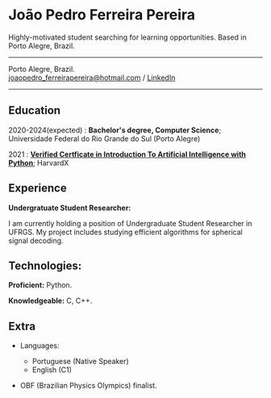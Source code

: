 João Pedro Ferreira Pereira
============
Highly-motivated student searching for learning opportunities. Based in Porto Alegre, Brazil.

-------------------     ----------------------------
Porto Alegre, Brazil.                     
joaopedro_ferreirapereira@hotmail.com / [LinkedIn](https://www.linkedin.com/in/jo%C3%A3o-pedro-ferreira-2661561b8/)
-------------------     ----------------------------

Education
---------

2020-2024(expected)
:   **Bachelor's degree, Computer Science**; Universidade Federal do Rio Grande do Sul (Porto Alegre)

2021
:   **[Verified Certficate in Introduction To Artificial Intelligence with Python](https://courses.edx.org/certificates/21cbb01c71304cf1bf8aa37d04c254af)**; HarvardX



Experience
----------

**Undergratuate Student Researcher:**

I am currently holding a position of Undergraduate Student Researcher in UFRGS. 
My project includes studying efficient algorithms for spherical signal decoding. 



Technologies:
--------------------

**Proficient:** Python.

**Knowledgeable:** C, C++.


Extra
----------------------------------------

* Languages:

     * Portuguese (Native Speaker)
     * English (C1)


* OBF (Brazilian Physics Olympics) finalist.
